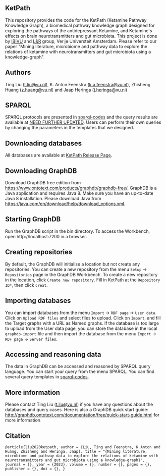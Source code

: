 ## KetPath
This repository provides the code for the KetPath (Ketamine Pathway Knowledge Graph), a biomedical pathway knowledge graph designed for exploring the pathways of the antidepressant Ketamine, and Ketamine's effects on brain neurotransmitters and gut microbiota. This project is done by [IBIVU](https://www.vubioinformatics.com/) and [L&R](https://lr.cs.vu.nl/) group, Verije Universteit Amsterdam. Please refer to our paper "Mining literature, microbiome and pathway data to explore the relations of ketamine with neurotransmitters and gut microbiota using a knowledge-graph".

## Authors
Ting Liu (t.liu@vu.nl), K. Anton Feenstra (k.a.feenstra@vu.nl), Zhisheng Huang (z.huang@vu.nl) and Jaap Heringa (j.heringa@vu.nl)

## SPARQL
SPARQL protocols are presented in [sparql-codes](https://github.com/tingcosmos/KetPath/blob/main/sparql-codes) and the query results are available at [NEED FURTHER UPDATED](). Users can perform their own queries by changing the parameters in the templates that we designed.

## Downloading databases
All databases are available at [KetPath Release Page](https://github.com/tingcosmos/KetPath/releases/).

## Downloading GraphDB
Download GraphDB free edition from https://www.ontotext.com/products/graphdb/graphdb-free/.
GraphDB is a Java application and requires Java 8. Make sure you have an up-to-date Java 8 installation.
Please download Java from https://java.com/en/download/help/download_options.xml.

## Starting GraphDB
Run the GraphDB script in the bin directory. To access the Workbench, open http://localhost:7200 in a browser.

## Creating repositories
By default, the GraphDB will initialise a location but not create any repositories.
You can create a new repository from the menu `Setup` -> `Repositories` page in the GraphDB Workbench.
To create a new repository in the location, click `Create new repository`.
Fill in KetPath at the `Repository ID*`, then click `creat`.

## Importing databases
You can import databases from the menu `Import` -> `RDF page` -> `User data`.
Click on `Upload RDF files` and select files to upload.
Click on `Import`, and fill the Target graphs with a URL as Named graphs.
If the database is too large to upload from the User data page, you can store the database in the local `graphdb-import` file and then import the database from the menu `Import` -> `RDF page` -> `Server files`.

## Accessing and reasoning data
The data in GraphDB can be accessed and reasoned by SPARQL query language.
You can start your query from the menu SPARQL.
You can find several query templates in [sparql-codes](https://github.com/tingcosmos/KetPath/blob/main/sparql-codes).

## More information
Please contact Ting Liu (t.liu@vu.nl) if you have any questions about the databases and query cases.
Here is also a GraphDB quick start guide: http://graphdb.ontotext.com/documentation/free/quick-start-guide.html for more information.

## Citation
`@article{liu2020ketpath,
    author = {Liu, Ting and Feenstra, K Anton and Huang, Zhisheng and Heringa, Jaap},
    title = "{Mining literature, microbiome and pathway data to explore the relations of ketamine with neurotransmitters and gut microbiota using a knowledge-graph}",
    journal = {},
    year = {2023},
    volume = {},
    number = {},
    pages = {},
    publisher = {},
    doi = {},
}`
